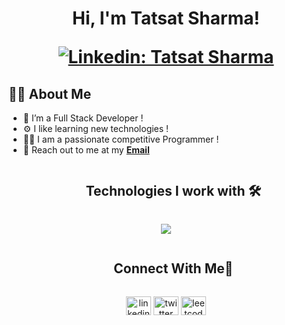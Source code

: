 <h1 align="center">Hi, I'm Tatsat Sharma!


[![Linkedin: Tatsat Sharma](https://img.shields.io/badge/-Tatsat-blue?style=flat-square&logo=Linkedin&logoColor=white&link=www.linkedin.com/in/tatsat-sharma-228679183)](www.linkedin.com/in/tatsat-sharma-228679183)



## 👩‍💻 About Me

- 🚀 I’m a Full Stack Developer !
- ⚙️ I like learning new technologies !
- 👨‍💻 I am a passionate competitive Programmer !   
- 📩 Reach out to me at my **<a href="mailto:sharmatatsat23@gmail.com">Email</a>** 

<div id="user-content-toc">
  <ul align="center">
    <h2 style="display: inline-block">Technologies I work with 🛠</h2>
  </ul>
</div>
<p align="center">
  <a href="https://skillicons.dev">
    <img src="https://skillicons.dev/icons?i=git,css,express,react,nodejs,github,C++,html,idea,js,linux,md,materialui,mongodb,mysql,nextjs,nodejs,postman,py,react,tailwind,ts,vscode&perline=14" />
  </a>
</p>

<div id="user-content-toc">
  <ul align="center">
    <h2 style="display: inline-block">Connect With Me🤝</h2>
  </ul>
</div>

<div align="center">
  <a href="https://www.linkedin.com/in/parth-ghatge-173b22222/" target="blank"><img align="center" src="https://raw.githubusercontent.com/rahuldkjain/github-profile-readme-generator/master/src/images/icons/Social/linked-in-alt.svg" alt="linkedin" height="30" width="40" /></a>
  <a href="https://twitter.com/parth_982_" target="blank"><img align="center" src="https://raw.githubusercontent.com/rahuldkjain/github-profile-readme-generator/master/src/images/icons/Social/twitter.svg" alt="twitter" height="30" width="40"  /></a>
  <a href="https://leetcode.com/parth982/" target="blank"><img align="center" src="https://raw.githubusercontent.com/rahuldkjain/github-profile-readme-generator/master/src/images/icons/Social/leet-code.svg" alt="leetcode" height="30" width="40" /></a>
</div>

